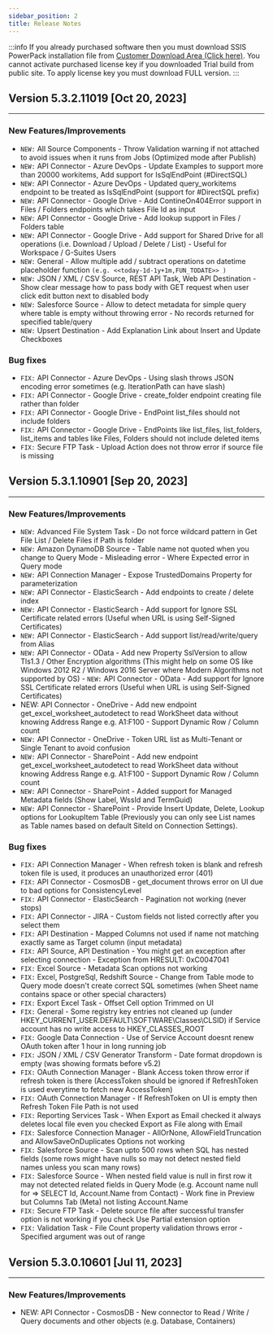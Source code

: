 ```yaml
---
sidebar_position: 2
title: Release Notes
---
```


:::info
 If you already purchased software then you must download SSIS PowerPack installation file from [Customer Download Area (Click here)](https://zappysys.com/links/?id=10017). You cannot activate purchased license key if you downloaded Trial build from public site. To apply license key you must download FULL version.
:::

## Version 5.3.2.11019 [Oct 20, 2023]
---

### New Features/Improvements

   - `NEW:` All Source Components - Throw Validation warning if not attached to avoid issues when it runs from Jobs (Optimized mode after Publish)
   - `NEW:` API Connector - Azure DevOps - Update Examples to support more than 20000 workitems, Add support for IsSqlEndPoint (#DirectSQL)
   - `NEW:` API Connector - Azure DevOps - Updated query_workitems endpoint to be treated as IsSqlEndPoint (support for #DirectSQL prefix)
   - `NEW:` API Connector - Google Drive - Add ContineOn404Error support in Files / Folders endpoints which takes File Id as input
   - `NEW:` API Connector - Google Drive - Add lookup support in Files / Folders table
   - `NEW:` API Connector - Google Drive - Add support for Shared Drive for all operations (i.e. Download / Upload / Delete / List) - Useful for Workspace / G-Suites Users
   - `NEW:` General - Allow multiple add / subtract operations on datetime placeholder function `(e.g. <<today-1d-1y+1m,FUN_TODATE>> )`
   - `NEW:` JSON / XML / CSV Source, REST API Task, Web API Destination - Show clear message how to pass body with GET request when user click edit button next to disabled body
   - `NEW:` Salesforce Source - Allow to detect metadata for simple query where table is empty without throwing error - No records returned for specified table/query
   - `NEW:` Upsert Destination - Add Explanation Link about Insert and Update Checkboxes


### Bug fixes

   - `FIX:` API Connector - Azure DevOps - Using slash throws JSON encoding error sometimes (e.g. IterationPath can have slash)
   - `FIX:` API Connector - Google Drive - create_folder endpoint creating file rather than folder
   - `FIX:` API Connector - Google Drive - EndPoint list_files should not include folders
   - `FIX:` API Connector - Google Drive - EndPoints like list_files, list_folders, list_items and tables like Files, Folders should not include deleted items
   - `FIX:` Secure FTP Task - Upload Action does not throw error if source file is missing


## Version 5.3.1.10901 [Sep 20, 2023]
---
### New Features/Improvements

  - `NEW:` Advanced File System Task - Do not force wildcard pattern in Get File List / Delete Files if Path is folder
   - `NEW:` Amazon DynamoDB Source - Table name not quoted when you change to Query Mode - Misleading error - Where Expected error in Query mode
   - `NEW:` API Connection Manager - Expose TrustedDomains Property for parameterization
   - `NEW:` API Connector - ElasticSearch - Add endpoints to create / delete index
   - `NEW:` API Connector - ElasticSearch - Add support for Ignore SSL Certificate related errors (Useful when URL is using Self-Signed Certificates)
   - `NEW:` API Connector - ElasticSearch - Add support list/read/write/query from Alias
   - `NEW:` API Connector - OData - Add new Property SslVersion to allow Tls1.3 / Other Encryption algorithms (This might help on some OS like Windows 2012 R2 / Windows 2016 Server where Modern Algorithms not supported by OS)
    - `NEW:` API Connector - OData - Add support for Ignore SSL Certificate related errors (Useful when URL is using Self-Signed Certificates)
   - NEW: API Connector - OneDrive - Add new endpoint get_excel_worksheet_autodetect to read WorkSheet data without knowing Address Range e.g. A1:F100 - Support Dynamic Row / Column count
   - `NEW:` API Connector - OneDrive - Token URL list as Multi-Tenant or Single Tenant to avoid confusion
   - `NEW:` API Connector - SharePoint - Add new endpoint get_excel_worksheet_autodetect to read WorkSheet data without knowing Address Range e.g. A1:F100 - Support Dynamic Row / Column count
   - `NEW:` API Connector - SharePoint - Added support for Managed Metadata fields (Show Label, WssId and TermGuid)
   - `NEW:` API Connector - SharePoint - Provide Insert Update, Delete, Lookup options for LookupItem Table (Previously you can only see List names as Table names based on default SiteId on Connection Settings).

### Bug fixes

   - `FIX:` API Connection Manager - When refresh token is blank and refresh token file is used, it produces an unauthorized error (401)
   - `FIX:` API Connector - CosmosDB - get_document throws error on UI due to bad options for ConsistencyLevel
   - `FIX:` API Connector - ElasticSearch - Pagination not working (never stops)
   - `FIX:` API Connector - JIRA - Custom fields not listed correctly after you select them
   - `FIX:` API Destination - Mapped Columns not used if name not matching exactly same as Target column (input metadata)
   - `FIX:` API Source, API Destination - You might get an exception after selecting connection - Exception from HRESULT: 0xC0047041
   - `FIX:` Excel Source - Metadata Scan options not working
   - `FIX:` Excel, PostgreSql, Redshift Source - Change from Table mode to Query mode doesn't create correct SQL sometimes (when Sheet name contains space or other special characters)
   - `FIX:` Export Excel Task - Offset Cell option Trimmed on UI
   - `FIX:` General - Some registry key entries not cleaned up (under HKEY_CURRENT_USER\.DEFAULT\SOFTWARE\Classes\CLSID) if Service account has no write access to HKEY_CLASSES_ROOT
   - `FIX:` Google Data Connection - Use of Service Account doesnt renew OAuth token after 1 hour in long running job
   - `FIX:` JSON / XML / CSV Generator Transform - Date format dropdown is empty (was showing formats before v5.2)
   - `FIX:` OAuth Connection Manager - Blank Access token throw error if refresh token is there (AccessToken should be ignored if RefreshToken is used everytime to fetch new AccessToken)
   - `FIX:` OAuth Connection Manager - If RefreshToken on UI is empty then Refresh Token File Path is not used
   - `FIX:` Reporting Services Task - When Export as Email checked it always deletes local file even you checked Export as File along with Email
   - `FIX:` Salesforce Connection Manager - AllOrNone, AllowFieldTruncation and AllowSaveOnDuplicates Options not working
   - `FIX:` Salesforce Source - Scan upto 500 rows when SQL has nested fields (some rows might have nulls so may not detect nested field names unless you scan many rows)
   - `FIX:` Salesforce Source - When nested field value is null in first row it may not detected related fields in Query Mode (e.g. Account name null for => SELECT Id, Account.Name from Contact) - Work fine in Preview but Columns Tab (Meta) not listing Account.Name
   - `FIX:` Secure FTP Task - Delete source file after successful transfer option is not working if you check Use Partial extension option
   - `FIX:` Validation Task - File Count property validation throws error - Specified argument was out of range

## Version 5.3.0.10601 [Jul 11, 2023]
---
### New Features/Improvements

   - NEW: API Connector - CosmosDB - New connector to Read / Write / Query documents and other objects (e.g. Database, Containers)